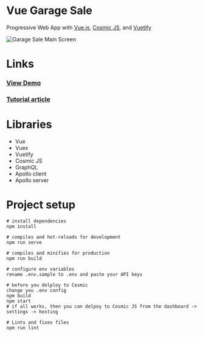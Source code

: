 # Vue Garage Sale
Progressive Web App with [Vue.js](https://vuejs.org/), [Cosmic JS](https://cosmicjs.com), and [Vuetify](https://vuetifyjs.com/en/)

![Garage Sale Main Screen](https://cosmic-s3.imgix.net/df659b40-bb61-11e8-ac9f-67e4f371d8e5-garage.jpg?w=1000)

# Links

### [View Demo](https://cosmicjs.com/apps/vue-garage-sale)

### [Tutorial article](https://cosmicjs.com/articles/create-a-progressive-web-app-using-vue-cosmic-js-and-graphql-graphql)

# Libraries

* Vue
* Vuex
* Vuetify
* Cosmic JS
* GraphQL
* Apollo client
* Apollo server


# Project setup

```
# install dependencies
npm install

# compiles and hot-reloads for development
npm run serve

# compiles and minifies for production
npm run build

# configure env variables
rename .env.sample to .env and paste your API keys

# before you delploy to Cosmic
change you .env config
npm build
npm start
# if all works, then you can delpoy to Cosmic JS from the dashboard -> settings -> hosting

# Lints and fixes files
npm run lint

```

